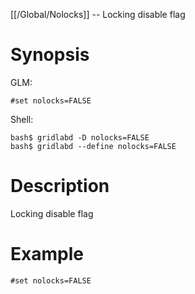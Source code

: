 [[/Global/Nolocks]] -- Locking disable flag

# Synopsis
GLM:
~~~
#set nolocks=FALSE
~~~
Shell:
~~~
bash$ gridlabd -D nolocks=FALSE
bash$ gridlabd --define nolocks=FALSE
~~~

# Description

Locking disable flag

# Example

~~~
#set nolocks=FALSE
~~~
